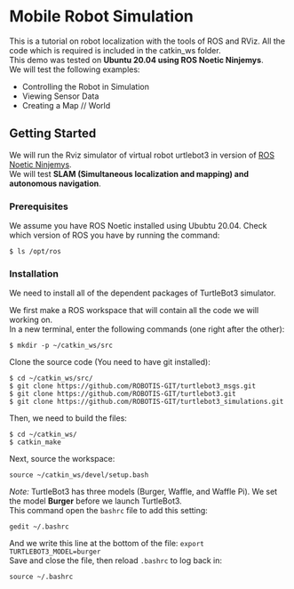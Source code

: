 # Mobile Robot Simulation
This is a tutorial on robot localization with the tools of ROS and RViz. All the code which is required is included in the catkin_ws folder.  
This demo was tested on __Ubuntu 20.04 using ROS Noetic Ninjemys__.  
We will test the following examples:
  * Controlling the Robot in Simulation
  * Viewing Sensor Data
  * Creating a Map // World

## Getting Started
We will run the Rviz simulator of virtual robot urtlebot3 in version of [ROS Noetic Ninjemys](http://wiki.ros.org/noetic "ROS Noetic Ninjemys").  
We will test __SLAM (Simultaneous localization and mapping) and autonomous navigation__.
### Prerequisites
We assume you have ROS Noetic installed using Ububtu 20.04. Check which version of ROS you have by running the command:  
```
$ ls /opt/ros
```
### Installation
We need to install all of the dependent packages of TurtleBot3 simulator.  

We first make a ROS workspace that will contain all the code we will working on.  
In a new terminal, enter the following commands (one right after the other):
```
$ mkdir -p ~/catkin_ws/src
```
Clone the source code (You need to have git installed):
```
$ cd ~/catkin_ws/src/
$ git clone https://github.com/ROBOTIS-GIT/turtlebot3_msgs.git
$ git clone https://github.com/ROBOTIS-GIT/turtlebot3.git
$ git clone https://github.com/ROBOTIS-GIT/turtlebot3_simulations.git
```
Then, we need to build the files:
```
$ cd ~/catkin_ws/
$ catkin_make
```
Next, source the workspace:
```
source ~/catkin_ws/devel/setup.bash
```
*Note:* TurtleBot3 has three models (Burger, Waffle, and Waffle Pi). We set the model __Burger__ before we launch TurtleBot3.  
This command open the `bashrc` file to add this setting:
```
gedit ~/.bashrc
```
And we write this line at the bottom of the file:
`export TURTLEBOT3_MODEL=burger`  
Save and close the file, then reload `.bashrc` to log back in:
```
source ~/.bashrc
```
